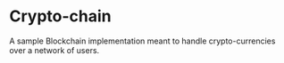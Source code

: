 # Crypto-chain
A sample Blockchain implementation meant to handle crypto-currencies over a network of users. 
